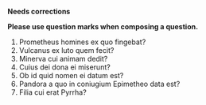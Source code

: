 **Needs corrections**

**Please use question marks when composing a question.**

1. Prometheus homines ex quo fingebat?
2. Vulcanus ex luto quem fecit?
3. Minerva cui animam dedit?
4. Cuius dei dona ei miserunt? 
5. Ob id quid nomen ei datum est? 
6. Pandora a quo in coniugium Epimetheo data est?
7. Filia cui erat Pyrrha? 

